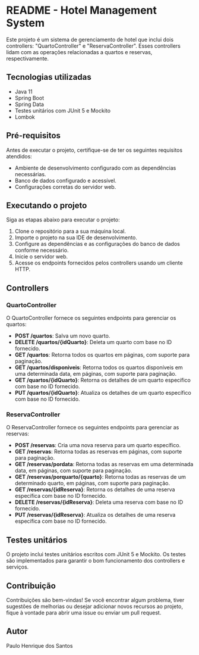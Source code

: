 # README - Hotel Management System

Este projeto é um sistema de gerenciamento de hotel que inclui dois controllers: "QuartoController" e "ReservaController". Esses controllers lidam com as operações relacionadas a quartos e reservas, respectivamente.

## Tecnologias utilizadas

- Java 11
- Spring Boot
- Spring Data
- Testes unitários com JUnit 5 e Mockito
- Lombok

## Pré-requisitos

Antes de executar o projeto, certifique-se de ter os seguintes requisitos atendidos:

- Ambiente de desenvolvimento configurado com as dependências necessárias.
- Banco de dados configurado e acessível.
- Configurações corretas do servidor web.

## Executando o projeto

Siga as etapas abaixo para executar o projeto:

1. Clone o repositório para a sua máquina local.
2. Importe o projeto na sua IDE de desenvolvimento.
3. Configure as dependências e as configurações do banco de dados conforme necessário.
4. Inicie o servidor web.
5. Acesse os endpoints fornecidos pelos controllers usando um cliente HTTP.

## Controllers

### QuartoController

O QuartoController fornece os seguintes endpoints para gerenciar os quartos:

- **POST /quartos**: Salva um novo quarto.
- **DELETE /quartos/{idQuarto}**: Deleta um quarto com base no ID fornecido.
- **GET /quartos**: Retorna todos os quartos em páginas, com suporte para paginação.
- **GET /quartos/disponiveis**: Retorna todos os quartos disponíveis em uma determinada data, em páginas, com suporte para paginação.
- **GET /quartos/{idQuarto}**: Retorna os detalhes de um quarto específico com base no ID fornecido.
- **PUT /quartos/{idQuarto}**: Atualiza os detalhes de um quarto específico com base no ID fornecido.

### ReservaController

O ReservaController fornece os seguintes endpoints para gerenciar as reservas:

- **POST /reservas**: Cria uma nova reserva para um quarto específico.
- **GET /reservas**: Retorna todas as reservas em páginas, com suporte para paginação.
- **GET /reservas/pordata**: Retorna todas as reservas em uma determinada data, em páginas, com suporte para paginação.
- **GET /reservas/porquarto/{quarto}**: Retorna todas as reservas de um determinado quarto, em páginas, com suporte para paginação.
- **GET /reservas/{idReserva}**: Retorna os detalhes de uma reserva específica com base no ID fornecido.
- **DELETE /reservas/{idReserva}**: Deleta uma reserva com base no ID fornecido.
- **PUT /reservas/{idReserva}**: Atualiza os detalhes de uma reserva específica com base no ID fornecido.

## Testes unitários

O projeto inclui testes unitários escritos com JUnit 5 e Mockito. Os testes são implementados para garantir o bom funcionamento dos controllers e serviços.

## Contribuição

Contribuições são bem-vindas! Se você encontrar algum problema, tiver sugestões de melhorias ou desejar adicionar novos recursos ao projeto, fique à vontade para abrir uma issue ou enviar um pull request.

## Autor

Paulo Henrique dos Santos

